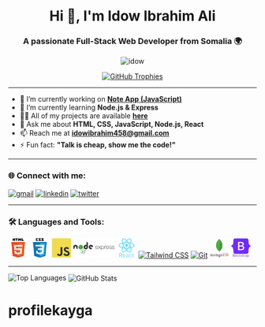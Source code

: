 <h1 align="center">Hi 👋, I'm Idow Ibrahim Ali</h1>
<h3 align="center">A passionate Full-Stack Web Developer from Somalia 🌍</h3>

<p align="center">
  <img src="https://komarev.com/ghpvc/?username=idow&label=Profile%20Views&color=0e75b6&style=flat" alt="idow" />
</p>

<p align="center">
  <a href="https://github.com/ryo-ma/github-profile-trophy">
    <img src="https://github-profile-trophy.vercel.app/?username=idow&theme=gruvbox" alt="GitHub Trophies" />
  </a>
</p>

---

- 🔭 I’m currently working on **[Note App (JavaScript)](http://127.0.0.1:5500/note%20app/index.html)**
- 🌱 I’m currently learning **Node.js & Express**
- 👨‍💻 All of my projects are available **[here](http://127.0.0.1:5500/day%2019/index.html)**
- 💬 Ask me about **HTML, CSS, JavaScript, Node.js, React**
- 📫 Reach me at **idowibrahim458@gmail.com**
- ⚡ Fun fact: **"Talk is cheap, show me the code!"**

---

<h3 align="left">🌐 Connect with me:</h3>
<p align="left">
<a href="mailto:idowibrahim458@gmail.com" target="blank"><img align="center" src="https://cdn-icons-png.flaticon.com/512/732/732200.png" alt="gmail" height="30" width="30" /></a>
<a href="https://linkedin.com/in/YOUR-LINKEDIN" target="blank"><img align="center" src="https://cdn-icons-png.flaticon.com/512/174/174857.png" alt="linkedin" height="30" width="30" /></a>
<a href="https://twitter.com/YOUR-TWITTER" target="blank"><img align="center" src="https://cdn-icons-png.flaticon.com/512/733/733579.png" alt="twitter" height="30" width="30" /></a>
</p>

---

<h3 align="left">🛠 Languages and Tools:</h3>
<p align="left">
<a href="https://www.w3.org/html/" target="_blank"><img src="https://raw.githubusercontent.com/devicons/devicon/master/icons/html5/html5-original-wordmark.svg" alt="HTML5" width="40" height="40"/></a>
<a href="https://www.w3schools.com/css/" target="_blank"><img src="https://raw.githubusercontent.com/devicons/devicon/master/icons/css3/css3-original-wordmark.svg" alt="CSS3" width="40" height="40"/></a>
<a href="https://developer.mozilla.org/en-US/docs/Web/JavaScript" target="_blank"><img src="https://raw.githubusercontent.com/devicons/devicon/master/icons/javascript/javascript-original.svg" alt="JavaScript" width="40" height="40"/></a>
<a href="https://nodejs.org" target="_blank"><img src="https://raw.githubusercontent.com/devicons/devicon/master/icons/nodejs/nodejs-original-wordmark.svg" alt="Node.js" width="40" height="40"/></a>
<a href="https://expressjs.com" target="_blank"><img src="https://raw.githubusercontent.com/devicons/devicon/master/icons/express/express-original-wordmark.svg" alt="Express" width="40" height="40"/></a>
<a href="https://reactjs.org/" target="_blank"><img src="https://raw.githubusercontent.com/devicons/devicon/master/icons/react/react-original-wordmark.svg" alt="React" width="40" height="40"/></a>
<a href="https://tailwindcss.com/" target="_blank"><img src="https://www.vectorlogo.zone/logos/tailwindcss/tailwindcss-icon.svg" alt="Tailwind CSS" width="40" height="40"/></a>
<a href="https://git-scm.com/" target="_blank"><img src="https://www.vectorlogo.zone/logos/git-scm/git-scm-icon.svg" alt="Git" width="40" height="40"/></a>
<a href="https://www.mongodb.com/" target="_blank"><img src="https://raw.githubusercontent.com/devicons/devicon/master/icons/mongodb/mongodb-original-wordmark.svg" alt="MongoDB" width="40" height="40"/></a>
<a href="https://getbootstrap.com" target="_blank"><img src="https://raw.githubusercontent.com/devicons/devicon/master/icons/bootstrap/bootstrap-plain-wordmark.svg" alt="Bootstrap" width="40" height="40"/></a>
</p>

---

<p><img align="left" src="https://github-readme-stats.vercel.app/api/top-langs?username=idow&show_icons=true&locale=en&layout=compact" alt="Top Languages" /></p>

<p>&nbsp;<img align="center" src="https://github-readme-stats.vercel.app/api?username=idow&show_icons=true&locale=en" alt="GitHub Stats" /></p>

# profilekayga
